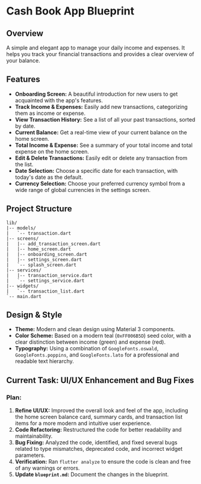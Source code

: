 # Cash Book App Blueprint

## Overview

A simple and elegant app to manage your daily income and expenses. It helps you track your financial transactions and provides a clear overview of your balance.

## Features

- **Onboarding Screen:** A beautiful introduction for new users to get acquainted with the app's features.
- **Track Income & Expenses:** Easily add new transactions, categorizing them as income or expense.
- **View Transaction History:** See a list of all your past transactions, sorted by date.
- **Current Balance:** Get a real-time view of your current balance on the home screen.
- **Total Income & Expense:** See a summary of your total income and total expense on the home screen.
- **Edit & Delete Transactions:** Easily edit or delete any transaction from the list.
- **Date Selection:** Choose a specific date for each transaction, with today's date as the default.
- **Currency Selection:** Choose your preferred currency symbol from a wide range of global currencies in the settings screen.

## Project Structure

```
lib/
|-- models/
|   `-- transaction.dart
|-- screens/
|   |-- add_transaction_screen.dart
|   |-- home_screen.dart
|   |-- onboarding_screen.dart
|   |-- settings_screen.dart
|   `-- splash_screen.dart
|-- services/
|   |-- transaction_service.dart
|   `-- settings_service.dart
|-- widgets/
|   `-- transaction_list.dart
`-- main.dart
```

## Design & Style

- **Theme:** Modern and clean design using Material 3 components.
- **Color Scheme:** Based on a modern teal (`0xFF006B5D`) seed color, with a clear distinction between income (green) and expense (red).
- **Typography:** Using a combination of `GoogleFonts.oswald`, `GoogleFonts.poppins`, and `GoogleFonts.lato` for a professional and readable text hierarchy.

## Current Task: UI/UX Enhancement and Bug Fixes

### Plan:

1.  **Refine UI/UX:** Improved the overall look and feel of the app, including the home screen balance card, summary cards, and transaction list items for a more modern and intuitive user experience.
2.  **Code Refactoring:** Restructured the code for better readability and maintainability.
3.  **Bug Fixing:** Analyzed the code, identified, and fixed several bugs related to type mismatches, deprecated code, and incorrect widget parameters.
4.  **Verification:** Ran `flutter analyze` to ensure the code is clean and free of any warnings or errors.
5.  **Update `blueprint.md`:** Document the changes in the blueprint.
